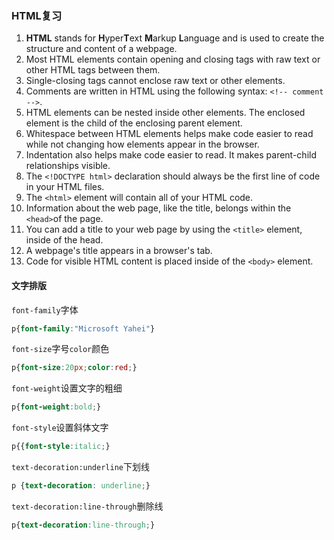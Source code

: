 ### HTML复习

1. **HTML** stands for **H**yper**T**ext **M**arkup **L**anguage and is used to create the structure and content of a webpage.
2. Most HTML elements contain opening and closing tags with raw text or other HTML tags between them.
3. Single-closing tags cannot enclose raw text or other elements.
4. Comments are written in HTML using the following syntax: `<!-- comment -->`.
5. HTML elements can be nested inside other elements. The enclosed element is the child of the enclosing parent element.
6. Whitespace between HTML elements helps make code easier to read while not changing how elements appear in the browser.
7. Indentation also helps make code easier to read. It makes parent-child relationships visible.
8. The `<!DOCTYPE html>` declaration should always be the first line of code in your HTML files.
9. The `<html>` element will contain all of your HTML code.
10. Information about the web page, like the title, belongs within the `<head>`of the page.
11. You can add a title to your web page by using the `<title>` element, inside of the head.
12. A webpage's title appears in a browser's tab.
13. Code for visible HTML content is placed inside of the `<body>` element.

#### 文字排版

`font-family`字体

```css
p{font-family:"Microsoft Yahei"}
```

`font-size`字号`color`颜色

```css
p{font-size:20px;color:red;}
```

`font-weight`设置文字的粗细

```css
p{font-weight:bold;}
```

`font-style`设置斜体文字

```css
p{{font-style:italic;}
```

`text-decoration:underline`下划线

```css
p {text-decoration: underline;}
```

`text-decoration:line-through`删除线

```css
p{text-decoration:line-through;}
```

